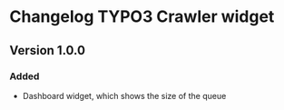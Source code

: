 # Changelog TYPO3 Crawler widget

## Version 1.0.0

### Added 
* Dashboard widget, which shows the size of the queue
